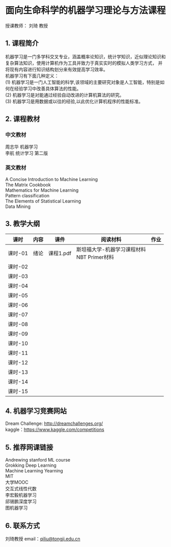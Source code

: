 # 面向生命科学的机器学习理论与方法课程
授课教师： 刘琦 教授
## 1. 课程简介 <br>
  机器学习是一门多学科交叉专业，涵盖概率论知识，统计学知识，近似理论知识和复杂算法知识，使用计算机作为工具并致力于真实实时的模拟人类学习方式， 并将现有内容进行知识结构划分来有效提高学习效率。 <br>
机器学习有下面几种定义： <br>
(1) 机器学习是一门人工智能的科学,该领域的主要研究对象是人工智能，特别是如何在经验学习中改善具体算法的性能。 <br>
(2) 机器学习是对能通过经验自动改进的计算机算法的研究。 <br>
(3) 机器学习是用数据或以往的经验,以此优化计算机程序的性能标准。 <br>

## 2. 课程教材

### 中文教材
周志华 机器学习 <br>
李航 统计学习 第二版 <br>
### 英文教材
A Concise Introduction to Machine Learning <br>
The Matrix Cookbook <br>
Mathematics for Machine Learning <br>
Pattern classification <br>
The Elements of Statistical Learning <br>
Data Mining <br>

## 3. 教学大纲
课时 | 内容 | 课件 | 阅读材料 | 作业
---|---|---|---|---
课时-01| 绪论 | 课程1.pdf | 斯坦福大学-机器学习课程材料 <br> NBT Primer材料 | 
课时-02|
课时-03|
课时-04|
课时-05|
课时-06|
课时-07|
课时-08|
课时-09|
课时-10|
课时-11|
课时-12|
课时-13|
课时-14|
课时-15|

## 4. 机器学习竞赛网站
Dream Challenge: http://dreamchallenges.org/ <br>
kaggle：https://www.kaggle.com/competitions <br>

## 5. 推荐网课链接

Andrewing stanford ML course <br>
Grokking Deep Learning <br>
Machine Learning Yearning <br>
MIT <br>
大学MOOC <br>
交互式线性代数 <br>
李宏毅机器学习 <br>
邱锡鹏深度学习 <br>
图机器学习 <br>

## 6. 联系方式
刘琦教授 email：qiliu@tongji.edu.cn
